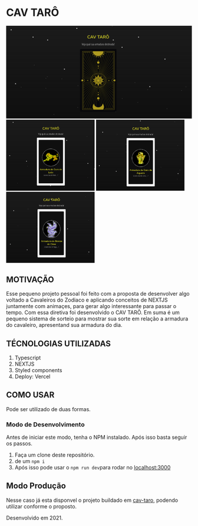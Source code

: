 # CAV TARÔ

<section data-markdown>
  
  ![Screen 01](https://github.com/NathanaelCruz/images_resource_projects/blob/master/Images/cav-tao01.png)
  <img src="https://github.com/NathanaelCruz/images_resource_projects/blob/master/Images/cav-tao02.png" width="240"/>
  <img src="https://github.com/NathanaelCruz/images_resource_projects/blob/master/Images/cav-tao03.png" width="240"/>
  <img src="https://github.com/NathanaelCruz/images_resource_projects/blob/master/Images/cav-tao04.png" width="240"/>
  
</section>

## MOTIVAÇÃO
  Esse pequeno projeto pessoal foi feito com a proposta de desenvolver algo voltado a Cavaleiros do Zodiaco e aplicando conceitos de NEXTJS juntamente com animaçes, para gerar algo interessante para passar o tempo. Com essa diretiva foi desenvolvido o CAV TARÔ.
  Em suma é um pequeno sistema de sorteio para mostrar sua sorte em relação a armadura do cavaleiro, apresentand sua armadura do dia.
  
## TÉCNOLOGIAS UTILIZADAS
  1. Typescript
  2. NEXTJS
  3. Styled components
  4. Deploy: Vercel

## COMO USAR
  Pode ser utilizado de duas formas.
  
### Modo de Desenvolvimento
  Antes de iniciar este modo, tenha o NPM instalado. Após isso basta seguir os passos.
  1. Faça um clone deste repositório.
  2. de um `npm i`
  3. Após isso pode usar o `npm run dev`para rodar no [localhost:3000](http://localhost:3000)

## Modo Produção
  Nesse caso já esta disponvel o projeto buildado em [cav-taro](https://cav-taro.vercel.app/), podendo utilizar conforme o proposto.

Desenvolvido em 2021.
